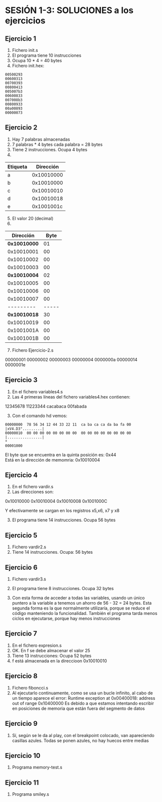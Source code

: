 # SESIÓN 1-3: SOLUCIONES a los ejercicios

## Ejercicio 1

1. Fichero init.s
2. El programa tiene 10 instrucciones
3. Ocupa 10 * 4 = 40 bytes
4. Fichero init.hex:

```
00500293  
00600313  
00700393
00800413
005007b3
00600833
007008b3
00800933
00a00893
00000073
```

## Ejercicio 2

1. Hay 7 palabras almacenadas
2. 7 palabras * 4 bytes cada palabra = 28 bytes
3. Tiene 2 instrucciones. Ocupa 4 bytes
4.

| Etiqueta | Dirección  |
|----------|------------|
|  a       | 0x10010000 |
|  b       | 0x10010000 |
|  c       | 0x10010010 |
|  d       | 0x10010018 |
|  e       | 0x1001001c |

5. El valor 20 (decimal)
6.

|  Dirección |  Byte  |
|------------|--------|
| **0x10010000** |  01      |
| 0x10010001 |  00      |
| 0x10010002 |  00    |
| 0x10010003 |  00    |
| **0x10010004** |  02        |
| 0x10010005 |   00   |
| 0x10010006 |   00   |
| 0x10010007 |   00   |
| ---------  | -----  |
| **0x10010018** | 30     |
| 0x10010019 |    00    |
| 0x1001001A |    00  |
| 0x1001001B |    00  |

7. Fichero Ejercicio-2.s

00000001
00000002
00000003
00000004
0000000a
00000014
0000001e

## Ejercicio 3

1. En el fichero variables4.s
2. Las 4 primeras líneas del fichero variables4.hex contienen:

12345678
11223344
cacabaca
00fabada

3. Con el comando hd vemos:

```
00000000  78 56 34 12 44 33 22 11  ca ba ca ca da ba fa 00  |xV4.D3".........|
00000010  00 00 00 00 00 00 00 00  00 00 00 00 00 00 00 00  |................|
*
00001000

```

El byte que se encuentra en la quinta posición es: 0x44  
Está en la dirección de memomria: 0x10010004

## Ejercicio 4

1. En el fichero vardir.s
2. Las direcciones son:

0x10010000
0x10010004
0x10010008
0x1001000C

Y efectivamente se cargan en los registros x5,x6, x7 y x8

3. El programa tiene 14 instrucciones. Ocupa 56 bytes


## Ejercicio 5

1. Fichero vardir2.s
2. Tiene 14 instrucciones. Ocupa: 56 bytes

## Ejercicio 6

1. Fichero vardir3.s

2. El programa tiene 8 instrucciones. Ocupa 32 bytes

3. Con esta forma de acceder a todas las variables, usando un único puntero a la variable a
tenemos un ahorro de 56 - 32 = 24 bytes.   Esta segunda forma es la que normalmente utilizaría, porque se reduce el código manteniendo la funcionalidad. También el programa tarda menos ciclos en ejecutarse, porque hay menos instrucciones

## Ejercicio 7

1. En el fichero expresion.s
2. OK. En f se debe almacenar el valor 25
3. Tiene 13 instrucciones: Ocupa 52 bytes
4. f está almacenada en la direccioon 0x10010010

## Ejercicio 8

1. Fichero fiboncci.s
2. Al ejecutarlo continuamente, como se usa un bucle infinito, al cabo de
un tiempo aparece el error:  Runtime exception at 0x00400018: address out of range 0x10400000
Es debido a que estamos intentando escribir en posiciones de memoria que están fuera del segmento de datos

## Ejercicio 9

1. Sí, según se le da al play, con el breakpoint colocado, van apareciendo casillas azules. Todas se ponen azules, no hay huecos entre medias

## Ejercicio 10

1. Programa memory-test.s

## Ejercicio 11

1. Programa smiley.s
